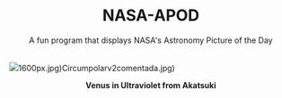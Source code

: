 <div align="center">
  <h1>
    NASA-APOD
  </h1>
</div>
  
<div align="center">
  A fun program that displays NASA's Astronomy Picture of the Day
</div>

<br>

![](https://apod.nasa.gov/apod/image/2307/VenusUv_akatsuki_1024.jpg)1600px.jpg)Circumpolarv2comentada.jpg)

<p align = "center">
  <b>Venus in Ultraviolet from Akatsuki</b>
</p>
